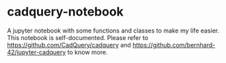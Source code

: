 # cadquery-notebook
A jupyter notebook with some functions and classes to make my life easier.
This notebook is self-documented.
Please refer to https://github.com/CadQuery/cadquery and https://github.com/bernhard-42/jupyter-cadquery to know more.
